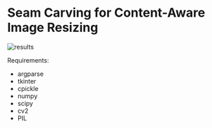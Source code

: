# Seam Carving for Content-Aware Image Resizing

![results](https://media.giphy.com/media/l2Rnk5KaxNWhh7Wqk/giphy.gif)

Requirements:
* argparse
* tkinter
* cpickle
* numpy
* scipy
* cv2
* PIL
